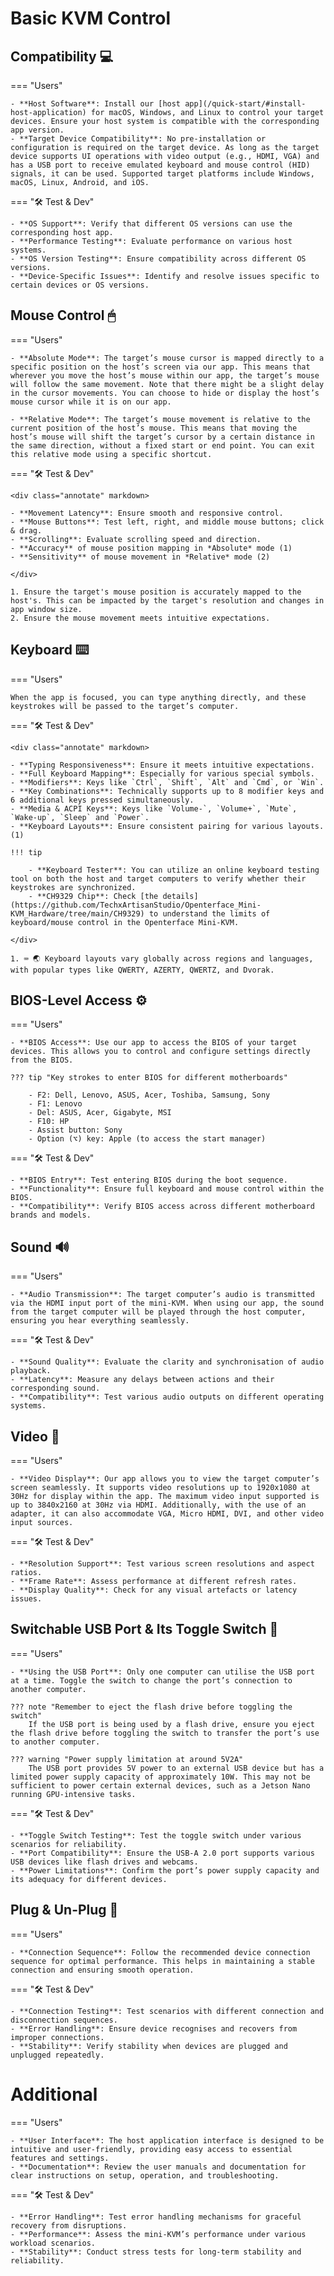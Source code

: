 # Basic KVM Control

## Compatibility 💻

=== "Users"

    - **Host Software**: Install our [host app](/quick-start/#install-host-application) for macOS, Windows, and Linux to control your target devices. Ensure your host system is compatible with the corresponding app version.
    - **Target Device Compatibility**: No pre-installation or configuration is required on the target device. As long as the target device supports UI operations with video output (e.g., HDMI, VGA) and has a USB port to receive emulated keyboard and mouse control (HID) signals, it can be used. Supported target platforms include Windows, macOS, Linux, Android, and iOS.

=== "🛠️ Test & Dev"

    - **OS Support**: Verify that different OS versions can use the corresponding host app.
    - **Performance Testing**: Evaluate performance on various host systems.
    - **OS Version Testing**: Ensure compatibility across different OS versions.
    - **Device-Specific Issues**: Identify and resolve issues specific to certain devices or OS versions.

## Mouse Control 🖱

=== "Users"

    - **Absolute Mode**: The target’s mouse cursor is mapped directly to a specific position on the host’s screen via our app. This means that wherever you move the host’s mouse within our app, the target’s mouse will follow the same movement. Note that there might be a slight delay in the cursor movements. You can choose to hide or display the host’s mouse cursor while it is on our app.

    - **Relative Mode**: The target’s mouse movement is relative to the current position of the host’s mouse. This means that moving the host’s mouse will shift the target’s cursor by a certain distance in the same direction, without a fixed start or end point. You can exit this relative mode using a specific shortcut.

=== "🛠️ Test & Dev"

    <div class="annotate" markdown>

    - **Movement Latency**: Ensure smooth and responsive control.
    - **Mouse Buttons**: Test left, right, and middle mouse buttons; click & drag.
    - **Scrolling**: Evaluate scrolling speed and direction.
    - **Accuracy** of mouse position mapping in *Absolute* mode (1)
    - **Sensitivity** of mouse movement in *Relative* mode (2)
    
    </div>

    1. Ensure the target's mouse position is accurately mapped to the host's. This can be impacted by the target's resolution and changes in app window size.
    2. Ensure the mouse movement meets intuitive expectations.


## Keyboard ⌨️

=== "Users"

    When the app is focused, you can type anything directly, and these keystrokes will be passed to the target’s computer.

=== "🛠️ Test & Dev"

    <div class="annotate" markdown>

    - **Typing Responsiveness**: Ensure it meets intuitive expectations.
    - **Full Keyboard Mapping**: Especially for various special symbols.
    - **Modifiers**: Keys like `Ctrl`, `Shift`, `Alt` and `Cmd`, or `Win`.
    - **Key Combinations**: Technically supports up to 8 modifier keys and 6 additional keys pressed simultaneously.
    - **Media & ACPI Keys**: Keys like `Volume-`, `Volume+`, `Mute`, `Wake-up`, `Sleep` and `Power`.
    - **Keyboard Layouts**: Ensure consistent pairing for various layouts. (1)

    !!! tip

        - **Keyboard Tester**: You can utilize an online keyboard testing tool on both the host and target computers to verify whether their keystrokes are synchronized.
        - **CH9329 Chip**: Check [the details](https://github.com/TechxArtisanStudio/Openterface_Mini-KVM_Hardware/tree/main/CH9329) to understand the limits of keyboard/mouse control in the Openterface Mini-KVM.

    </div>

    1. ⌨️ 🌏 Keyboard layouts vary globally across regions and languages, with popular types like QWERTY, AZERTY, QWERTZ, and Dvorak.


## BIOS-Level Access ⚙️
=== "Users"

    - **BIOS Access**: Use our app to access the BIOS of your target devices. This allows you to control and configure settings directly from the BIOS.

    ??? tip "Key strokes to enter BIOS for different motherboards"

        - F2: Dell, Lenovo, ASUS, Acer, Toshiba, Samsung, Sony
        - F1: Lenovo
        - Del: ASUS, Acer, Gigabyte, MSI
        - F10: HP
        - Assist button: Sony
        - Option (⌥) key: Apple (to access the start manager)

=== "🛠️ Test & Dev"

    - **BIOS Entry**: Test entering BIOS during the boot sequence.
    - **Functionality**: Ensure full keyboard and mouse control within the BIOS.
    - **Compatibility**: Verify BIOS access across different motherboard brands and models.

## Sound 🔊

=== "Users"

    - **Audio Transmission**: The target computer’s audio is transmitted via the HDMI input port of the mini-KVM. When using our app, the sound from the target computer will be played through the host computer, ensuring you hear everything seamlessly.

=== "🛠️ Test & Dev"

    - **Sound Quality**: Evaluate the clarity and synchronisation of audio playback.
    - **Latency**: Measure any delays between actions and their corresponding sound.
    - **Compatibility**: Test various audio outputs on different operating systems.

## Video 🎥

=== "Users"

    - **Video Display**: Our app allows you to view the target computer’s screen seamlessly. It supports video resolutions up to 1920x1080 at 30Hz for display within the app. The maximum video input supported is up to 3840x2160 at 30Hz via HDMI. Additionally, with the use of an adapter, it can also accommodate VGA, Micro HDMI, DVI, and other video input sources.

=== "🛠️ Test & Dev"

    - **Resolution Support**: Test various screen resolutions and aspect ratios.
    - **Frame Rate**: Assess performance at different refresh rates.
    - **Display Quality**: Check for any visual artefacts or latency issues.

## Switchable USB Port & Its Toggle Switch 🔄

=== "Users"

    - **Using the USB Port**: Only one computer can utilise the USB port at a time. Toggle the switch to change the port’s connection to another computer.

    ??? note "Remember to eject the flash drive before toggling the switch"
        If the USB port is being used by a flash drive, ensure you eject the flash drive before toggling the switch to transfer the port’s use to another computer.

    ??? warning "Power supply limitation at around 5V2A"
        The USB port provides 5V power to an external USB device but has a limited power supply capacity of approximately 10W. This may not be sufficient to power certain external devices, such as a Jetson Nano running GPU-intensive tasks.

=== "🛠️ Test & Dev"

    - **Toggle Switch Testing**: Test the toggle switch under various scenarios for reliability.
    - **Port Compatibility**: Ensure the USB-A 2.0 port supports various USB devices like flash drives and webcams.
    - **Power Limitations**: Confirm the port’s power supply capacity and its adequacy for different devices.

## Plug & Un-Plug 🔌

=== "Users"

    - **Connection Sequence**: Follow the recommended device connection sequence for optimal performance. This helps in maintaining a stable connection and ensuring smooth operation.

=== "🛠️ Test & Dev"

    - **Connection Testing**: Test scenarios with different connection and disconnection sequences.
    - **Error Handling**: Ensure device recognises and recovers from improper connections.
    - **Stability**: Verify stability when devices are plugged and unplugged repeatedly.

# Additional

=== "Users"

    - **User Interface**: The host application interface is designed to be intuitive and user-friendly, providing easy access to essential features and settings.
    - **Documentation**: Review the user manuals and documentation for clear instructions on setup, operation, and troubleshooting.

=== "🛠️ Test & Dev"

    - **Error Handling**: Test error handling mechanisms for graceful recovery from disruptions.
    - **Performance**: Assess the mini-KVM’s performance under various workload scenarios.
    - **Stability**: Conduct stress tests for long-term stability and reliability.